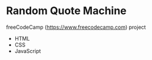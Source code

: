 # Random Quote Machine

freeCodeCamp (https://www.freecodecamp.com) project

- HTML
- CSS
- JavaScript
